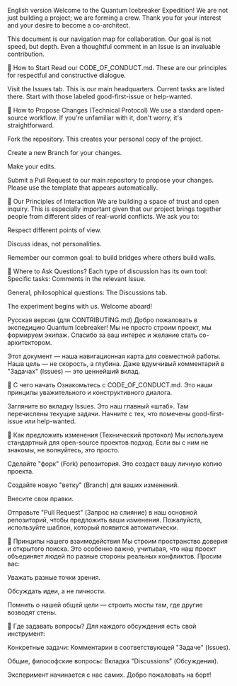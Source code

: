 English version
Welcome to the Quantum Icebreaker Expedition!
We are not just building a project; we are forming a crew. Thank you for your interest and your desire to become a co-architect.

This document is our navigation map for collaboration. Our goal is not speed, but depth. Even a thoughtful comment in an Issue is an invaluable contribution.

🚀 How to Start
Read our CODE_OF_CONDUCT.md. These are our principles for respectful and constructive dialogue.

Visit the Issues tab. This is our main headquarters. Current tasks are listed there. Start with those labeled good-first-issue or help-wanted.

🔧 How to Propose Changes (Technical Protocol)
We use a standard open-source workflow. If you're unfamiliar with it, don't worry, it's straightforward.

Fork the repository. This creates your personal copy of the project.

Create a new Branch for your changes.

Make your edits.

Submit a Pull Request to our main repository to propose your changes. Please use the template that appears automatically.

🤝 Our Principles of Interaction
We are building a space of trust and open inquiry. This is especially important given that our project brings together people from different sides of real-world conflicts. We ask you to:

Respect different points of view.

Discuss ideas, not personalities.

Remember our common goal: to build bridges where others build walls.

💬 Where to Ask Questions?
Each type of discussion has its own tool:
Specific tasks: Comments in the relevant Issue.

General, philosophical questions: The Discussions tab.

The experiment begins with us. Welcome aboard!

Русская версия (для CONTRIBUTING.md)
Добро пожаловать в экспедицию Quantum Icebreaker!
Мы не просто строим проект, мы формируем экипаж. Спасибо за ваш интерес и желание стать со-архитектором.

Этот документ — наша навигационная карта для совместной работы. Наша цель — не скорость, а глубина. Даже вдумчивый комментарий в "Задачах" (Issues) — это ценнейший вклад.

🚀 С чего начать
Ознакомьтесь с CODE_OF_CONDUCT.md. Это наши принципы уважительного и конструктивного диалога.

Загляните во вкладку Issues. Это наш главный «штаб». Там перечислены текущие задачи. Начните с тех, что помечены good-first-issue или help-wanted.

🔧 Как предложить изменения (Технический протокол)
Мы используем стандартный для open-source проектов подход. Если вы с ним не знакомы, не волнуйтесь, это просто.

Сделайте "форк" (Fork) репозитория. Это создаст вашу личную копию проекта.

Создайте новую "ветку" (Branch) для ваших изменений.

Внесите свои правки.

Отправьте "Pull Request" (Запрос на слияние) в наш основной репозиторий, чтобы предложить ваши изменения. Пожалуйста, используйте шаблон, который появится автоматически.

🤝 Принципы нашего взаимодействия
Мы строим пространство доверия и открытого поиска. Это особенно важно, учитывая, что наш проект объединяет людей по разные стороны реальных конфликтов. Просим вас:

Уважать разные точки зрения.

Обсуждать идеи, а не личности.

Помнить о нашей общей цели — строить мосты там, где другие возводят стены.

💬 Где задавать вопросы?
Для каждого обсуждения есть свой инструмент:

Конкретные задачи: Комментарии в соответствующей "Задаче" (Issues).

Общие, философские вопросы: Вкладка "Discussions" (Обсуждения).

Эксперимент начинается с нас самих. Добро пожаловать на борт!


